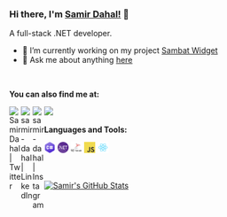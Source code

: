 ### Hi there, I'm [Samir Dahal!](https://samirdahal.info.np) 👋

A full-stack .NET developer.

- 🔭 I’m currently working on my project [Sambat Widget](https://github.com/samir-dahal/SambatWidget.Windows)
- 💬 Ask me about anything [here](https://github.com/samir-dahal/samir-dahal/issues)

<br/>

**You can also find me at:**

[![](https://vistr.dev/badge?repo=elfocrash.elfocrash&corners=round&color=fa8072&leftcolor=87CEEB)](https://github.com/Elfocrash/vistr.dev)
<a href="https://twitter.com/rimasdahal">
<img align="left" alt="Samir Dahal | Twitter" width="21px" src="https://abs.twimg.com/favicons/twitter.ico" />
</a>
<a href="https://www.linkedin.com/in/samir-dahal/">
<img align="left" alt="samir-dahal | LinkedIn" width="21px" src="http://static-exp1.licdn.com/sc/h/al2o9zrvru7aqj8e1x2rzsrca" />
</a>
<a href="https://instagram.com/_samirdahal">
<img align="left" alt="samir-dahal | Instagram" width="21px" src="https://www.instagram.com/static/images/ico/favicon-192.png/68d99ba29cc8.png" />
</a>
<br/>

**Languages and Tools:**

<code><img height="20" src="https://raw.githubusercontent.com/github/explore/80688e429a7d4ef2fca1e82350fe8e3517d3494d/topics/csharp/csharp.png"></code>
<code><img height="20" src="https://raw.githubusercontent.com/github/explore/93d8a67084f94b2a444e510199a6e7622e5b09a3/topics/dotnet/dotnet.png"></code>
<code><img height="20" src="https://raw.githubusercontent.com/github/explore/96943574ba0c0340ba6ea1e6f768e9abe43e34e1/topics/sql-server/sql-server.png"></code>
<code><img height="20" src="https://raw.githubusercontent.com/github/explore/80688e429a7d4ef2fca1e82350fe8e3517d3494d/topics/javascript/javascript.png"></code>
<code><img height="20" src="https://raw.githubusercontent.com/github/explore/80688e429a7d4ef2fca1e82350fe8e3517d3494d/topics/react/react.png"></code>

<!-- <code><img height="20" src="https://raw.githubusercontent.com/github/explore/80688e429a7d4ef2fca1e82350fe8e3517d3494d/topics/typescript/typescript.png"></code> -->

<!-- <code><img height="20" src="https://raw.githubusercontent.com/github/explore/5c058a388828bb5fde0bcafd4bc867b5bb3f26f3/topics/graphql/graphql.png"></code> -->

<br/>

<p >

<a href="https://github.com/samir-dahal">
  <img align="center" src="https://github-readme-stats.vercel.app/api?username=samir-dahal&show_icons=true&include_all_commits=true&hide=contribs&count_private=true&line_height=32" alt="Samir's GitHub Stats" />
</a>

</p>

